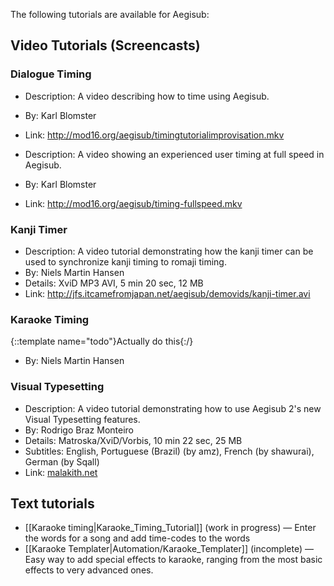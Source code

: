 
The following tutorials are available for Aegisub:

## Video Tutorials (Screencasts)  ##

### Dialogue Timing  ###
* Description: A video describing how to time using Aegisub.
* By: Karl Blomster
* Link: <http://mod16.org/aegisub/timingtutorialimprovisation.mkv>

* Description: A video showing an experienced user timing at full speed in Aegisub.
* By: Karl Blomster
* Link: <http://mod16.org/aegisub/timing-fullspeed.mkv>

### Kanji Timer  ###
* Description: A video tutorial demonstrating how the kanji timer can be used to synchronize kanji timing to romaji timing.
* By: Niels Martin Hansen
* Details: XviD MP3 AVI, 5 min 20 sec, 12 MB
* Link: <http://jfs.itcamefromjapan.net/aegisub/demovids/kanji-timer.avi>

### Karaoke Timing  ###
{::template name="todo"}Actually do this{:/}

* By: Niels Martin Hansen

### Visual Typesetting  ###
* Description: A video tutorial demonstrating how to use Aegisub 2's new Visual Typesetting features.
* By: Rodrigo Braz Monteiro
* Details: Matroska/XviD/Vorbis, 10 min 22 sec, 25 MB
* Subtitles: English, Portuguese (Brazil) (by amz), French (by shawurai), German (by Sqall)
* Link: [malakith.net](http://www.malakith.net/amz/blah/screencast/%5bAegisub%5d_Visual_Typesetting_Tutorial_%5b8B24834E%5d.mkv)

## Text tutorials  ##
* [[Karaoke timing|Karaoke_Timing_Tutorial]] (work in progress) — Enter the words for a song and add time-codes to the words
* [[Karaoke Templater|Automation/Karaoke_Templater]] (incomplete) — Easy way to add special effects to karaoke, ranging from the most basic effects to very advanced ones.


